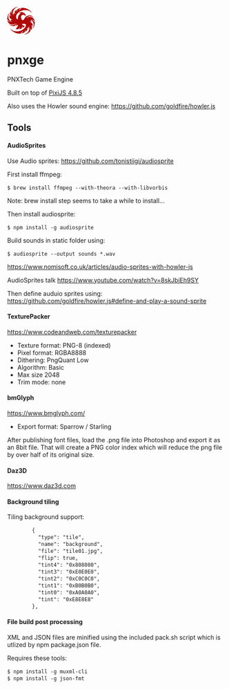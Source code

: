 ![](pnxtech-logo.png)
# pnxge
PNXTech Game Engine

Built on top of [PixiJS 4.8.5](https://pixijs.download/v4.8.5/docs/index.html)

Also uses the Howler sound engine:
https://github.com/goldfire/howler.js

## Tools

#### AudioSprites

Use Audio sprites: https://github.com/tonistiigi/audiosprite

First install ffmpeg:

```
$ brew install ffmpeg --with-theora --with-libvorbis
```
Note: brew install step seems to take a while to install...

Then install audiosprite:

```
$ npm install -g audiosprite
```

Build sounds in static folder using:

```
$ audiosprite --output sounds *.wav
```

https://www.nomisoft.co.uk/articles/audio-sprites-with-howler-js

AudioSprites talk
https://www.youtube.com/watch?v=8skJbjEh9SY

Then define auduio sprites using:
https://github.com/goldfire/howler.js#define-and-play-a-sound-sprite

#### TexturePacker
https://www.codeandweb.com/texturepacker

* Texture format: PNG-8 (indexed)
* Pixel format: RGBA8888
* Dithering: PngQuant Low
* Algorithm: Basic
* Max size 2048
* Trim mode: none

#### bmGlyph
https://www.bmglyph.com/

* Export format: Sparrow / Starling

After publishing font files, load the .png file into Photoshop and export it as an 8bit file.  That will create a PNG color index which will reduce the png file by over half of its original size.

#### Daz3D
https://www.daz3d.com


#### Background tiling

Tiling background support:

```
        {
          "type": "tile",
          "name": "background",
          "file": "tile01.jpg",
          "flip": true,
          "tint4": "0x808080",
          "tint3": "0xE0E0E0",
          "tint2": "0xC0C0C0",
          "tint1": "0xB0B0B0",
          "tint0": "0xA0A0A0",
          "tint": "0xE8E8E8"
        },
```

#### File build post processing

XML and JSON files are minified using the included pack.sh script which is utlized by npm package.json file.

Requires these tools:

```
$ npm install -g muxml-cli
$ npm install -g json-fmt
```
